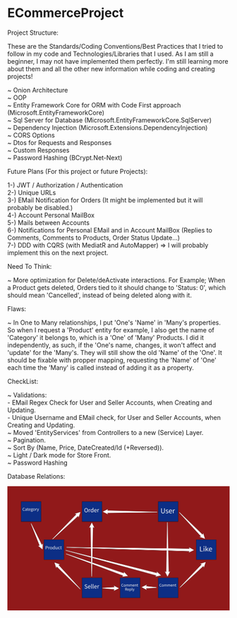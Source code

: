 # ECommerceProject  
  
   Project Structure:  
  
   These are the Standards/Coding Conventions/Best Practices that I tried to follow in my code and Technologies/Libraries that I used. As I am still a beginner, I may not have implemented them perfectly. I'm still learning more about them and all the other new information while coding and creating projects!  
  
   ~ Onion Architecture  
   ~ OOP  
   ~ Entity Framework Core for ORM with Code First approach (Microsoft.EntityFrameworkCore)  
   ~ Sql Server for Database (Microsoft.EntityFrameworkCore.SqlServer)  
   ~ Dependency Injection (Microsoft.Extensions.DependencyInjection)  
   ~ CORS Options  
   ~ Dtos for Requests and Responses  
   ~ Custom Responses   
   ~ Password Hashing (BCrypt.Net-Next)  
  
   Future Plans (For this project or future Projects):  
  
   1-) JWT / Authorization / Authentication  
   2-) Unique URLs  
   3-) EMail Notification for Orders (It might be implemented but it will probably be disabled.)  
   4-) Account Personal MailBox  
   5-) Mails between Accounts  
   6-) Notifications for Personal EMail and in Account MailBox (Replies to Comments, Comments to Products, Order Status Update...)  
   7-) DDD with CQRS (with MediatR and AutoMapper) => I will probably implement this on the next project.  
  
   Need To Think:  
  
   ~ More optimization for Delete/deActivate interactions. For Example; When a Product gets deleted, Orders tied to it should change to 'Status: 0', which should mean 'Cancelled', instead of being deleted along with it.  
  
   Flaws:  
  
   ~ In One to Many relationships, I put 'One's 'Name' in 'Many's properties. So when I request a 'Product' entity for example, I also get the name of 'Category' it belongs to, which is a 'One' of 'Many' Products. I did it independently, as such, if the 'One's name, changes, it won't affect and 'update' for the 'Many's. They will still show the old 'Name' of the 'One'. It should be fixable with propper mapping, requesting the 'Name' of 'One' each time the 'Many' is called instead of adding it as a property.  
  
   CheckList:  
  
   ~ Validations:  
      - EMail Regex Check for User and Seller Accounts, when Creating and Updating.  
      - Unique Username and EMail check, for User and Seller Accounts, when Creating and Updating.  
   ~ Moved 'EntityServices' from Controllers to a new (Service) Layer.  
   ~ Pagination.  
   ~ Sort By (Name, Price, DateCreated/Id (+Reversed)).  
   ~ Light / Dark mode for Store Front.  
   ~ Password Hashing  
  
  Database Relations:  
  
  <img alt="Database-Relations" src="/Database/DB from 21-04-2022.jpeg">
